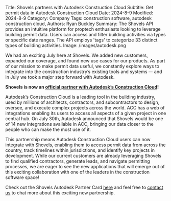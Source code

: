 Title: Shovels partners with Autodesk Construction Cloud
Subtitle: Get permit data in Autodesk Construction Cloud
Date: 2024-8-9
Modified: 2024-8-9
Category: Company
Tags: construction software, autodesk construction cloud,
Authors: Ryan Buckley
Summary: The Shovels API provides an intuitive platform for proptech enthusiasts looking to leverage building permit data. Users can access and filter building activities via types or specific date ranges. The API employs 'tags' to categorize 33 distinct types of building activities.
Image: /images/autodesk.png


We had an exciting July here at Shovels. We added new customers, expanded our coverage, and found new use cases for our products. As part of our mission to make permit data useful, we constantly explore ways to integrate into the construction industry’s existing tools and systems –- and in July  we took a major step forward with Autodesk. 

**Shovels is now an [official partner with Autodesk’s Construction Cloud](https://www.autodesk.com/blogs/construction/14-new-integrations-for-autodesk-construction-cloud/)\!** 

Autodesk’s Construction Cloud is a leading tool in the building industry, used by millions of architects, contractors, and subcontractors to design, oversee, and execute complex projects across the world. ACC has a web of integrations enabling its users to access all aspects of a given project in one central hub. On July 30th, Autodesk announced that Shovels would be one of 14 new integrations available in ACC, bringing our data closer to the people who can make the most use of it.

This partnership means Autodesk Construction Cloud users can now integrate with Shovels, enabling them to access permit data from across the country, track timelines within jurisdictions, and identify key projects in development. While our current customers are already leveraging Shovels to find qualified contractors, generate leads, and navigate permitting processes, we are eager to see the new applications that will emerge out of this exciting collaboration with one of the leaders in the construction software space!

Check out the Shovels Autodesk Partner Card [here](https://construction.autodesk.com/workflows/construction-software-integrations/shovels/) and feel free to [contact us](https://www.shovels.ai/contact) to chat more about this exciting new partnership.